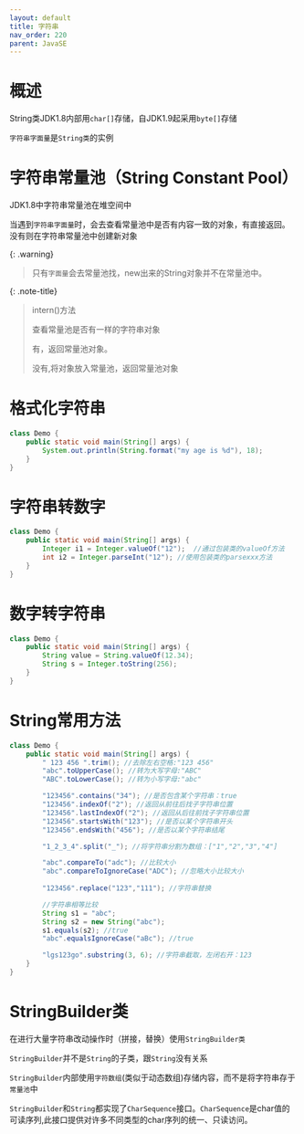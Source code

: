 ```yaml
---
layout: default
title: 字符串
nav_order: 220
parent: JavaSE
---
```


# 概述

String类JDK1.8内部用`char[]`存储，自JDK1.9起采用`byte[]`存储

`字符串字面量`是`String类`的实例

# 字符串常量池（String Constant Pool）

JDK1.8中字符串常量池在堆空间中

当遇到`字符串字面量`时，会去查看常量池中是否有内容一致的对象，有直接返回。没有则在字符串常量池中创建新对象

{: .warning}
> 只有`字面量`会去常量池找，new出来的String对象并不在常量池中。

{: .note-title}
> intern()方法
>
> 查看常量池是否有一样的字符串对象
>
> 有，返回常量池对象。
>
> 没有,将对象放入常量池，返回常量池对象

# 格式化字符串

```java
class Demo {
    public static void main(String[] args) {
        System.out.println(String.format("my age is %d"), 18);
    }
}
```

# 字符串转数字

```java
class Demo {
    public static void main(String[] args) {
        Integer i1 = Integer.valueOf("12");  //通过包装类的valueOf方法
        int i2 = Integer.parseInt("12"); //使用包装类的parsexxx方法
    }
}
```

# 数字转字符串

```java
class Demo {
    public static void main(String[] args) {
        String value = String.valueOf(12.34);
        String s = Integer.toString(256);
    }
}
```

# String常用方法

```java
class Demo {
    public static void main(String[] args) {
        " 123 456 ".trim(); //去除左右空格:"123 456"
        "abc".toUpperCase(); //转为大写字母:"ABC"
        "ABC".toLowerCase(); //转为小写字母:"abc"

        "123456".contains("34"); //是否包含某个字符串：true
        "123456".indexOf("2"); //返回从前往后找子字符串位置
        "123456".lastIndexOf("2"); //返回从后往前找子字符串位置
        "123456".startsWith("123"); //是否以某个字符串开头
        "123456".endsWith("456"); //是否以某个字符串结尾

        "1_2_3_4".split("_"); //将字符串分割为数组：["1","2","3","4"]

        "abc".compareTo("adc"); //比较大小
        "abc".compareToIgnoreCase("ADC"); //忽略大小比较大小
        
        "123456".replace("123","111"); //字符串替换

        //字符串相等比较
        String s1 = "abc";
        String s2 = new String("abc");
        s1.equals(s2); //true
        "abc".equalsIgnoreCase("aBc"); //true

        "lgs123go".substring(3, 6); //字符串截取，左闭右开：123
    }
}
```

# StringBuilder类

在进行大量字符串改动操作时（拼接，替换）使用`StringBuilder类`

`StringBuilder`并不是`String`的子类，跟`String`没有关系

`StringBuilder`内部使用`字符数组`(类似于动态数组)存储内容，而不是将字符串存于`常量池`中

`StringBuilder`和`String`都实现了`CharSequence`接口。`CharSequence`是char值的可读序列,此接口提供对许多不同类型的char序列的统一、只读访问。

